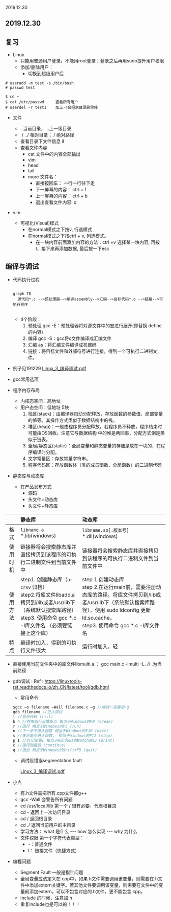 2019.12.30

## 2019.12.30

## 复习 

+ Linux
  + 只能用普通用户登录，不能用root登录；登录之后再用sudo提升用户权限
  + 添加/删除用户：
    + 切换到超级用户后

```   Terminal
# useradd -m test -s /bin/bash
# passwd test  

$ cd ~
$ cat /etc/passwd     查看所有用户 
# userdel -r test1    加上-r会把家目录删除掉
```

+ 文件
  + . 当前目录， ..上一级目录
  + ./   ../   相对目录；     / 绝对路径
  + 查看目录下文件信息 ll
  + 查看文件内容
    + cat     文件中的内容全部输出
    + vim
    + head
    + tail
    + more 文件名：
      + 直接按回车： 一行一行往下走
      + 下一屏幕的内容： ctrl + f
      + 上一屏幕的内容： ctrl + b
      + 退出查看文件内容: q   

+ vim
  + 可视化(Visual)模式
    + 在normal模式之下按v, 行选模式
    + 在normal模式之下按ctrl + v, 列选模式。
      + 在一块内容前面添加内容的方法：ctrl +v 选择某一块内容, 再按 I，接下来再添加数据, 最后按一下esc



## 编译与调试

+ 代码执行过程

  ```mermaid
  
  graph TD
  	源代码*.c -->预处理器-->编译assembly-->汇编-->目标代码*.o -->链接-->可执行程序
  
  
  ```

  

  + 4个阶段：
    1. 预处理 gcc -E：预处理器将对源文件中的宏进行展开(即替换 define 的内容)
    2. 编译 gcc -S：gcc将c文件编译成汇编文件
    3. 汇编 as：将汇编文件编译成机器码
    4. 链接：将目标文件和外部符号进行连接，得到一个可执行二进制文件。

+ 例子见191229    [Linux_3_编译调试.pdf](2019.12.30.assets\Linux_3_编译调试.pdf) 
  
+ gcc常用选项
  
+ 程序内存布局
    + 内核态空间：高地址
    + 用户态空间：低地址 5块
        1. 栈区(stack)：由编译器自动分配释放，存放函数的参数值，局部变量的值等。其操作方式类似于数据结构中的栈。
        2. 堆区(heap)：一般由程序员分配释放，若程序员不释放，程序结束时可能由OS回收。注意它与数据结构 中的堆是两回事，分配方式倒是类似于链表。
        3. 全局/静态区(static）：全局变量和静态变量的存储是放在一块的，在程序编译时分配。
        4. 文字常量区：存放常量字符串。
        5. 程序代码区：存放函数体（类的成员函数、全局函数）的二进制代码

+ 静态库与动态库

  + 在产品发布方式
    + 源码
    + 头文件+动态库
    + 头文件+静态库

|          | 静态库                                                       | 动态库                                                       |
| :------: | :----------------------------------------------------------- | :----------------------------------------------------------- |
|   格式   | `libname.a`<br/>*.lib(windows)                               | `libname.so[.版本号]` <br/>*.dll(windows)                    |
| 使用时机 | 链接器将会搜索静态库并直接拷贝到该程序的可执行二进制文件到当前文件中 | 链接器将会搜索静态库并直接拷贝到该程序的可执行二进制文件到当前文件中 |
| 使用方法 | step1. 创建静态库（`ar crsv` 归档） <br/>step2.将库文件libadd.a拷贝到/lib或者/usr/lib下（系统默认搜索库路径） <br/>step3. 使用命令 gcc *.c -l库文件名 （必须要链接上这个库） | step 1.创建动态库 <br/>step 2.在运行main前，需要注册动态库的路径。将库文件拷贝到/lib或者/usr/lib下（系统默认搜索库路径），使用 sudo ldconfig 更新ld.so.cache。<br/>step3. 使用命令 gcc *.c -l库文件名 |
|特点| 编译时加入，得到的可执行文件很大 | 运行时加入，轻|



 + 直接使用当前文件夹中的库文件libmulti.a ： gcc main.c -lmulti -L.  // .为当前路径



+ gdb调试 : Ref : https://linuxtools-rst.readthedocs.io/zh_CN/latest/tool/gdb.html

  + 常用命令

  ``` c
  $gcc –o filename –Wall filename.c –g //编译一定要加-g
  gdb filename //进入调试
  l //显示代码 (list)
  b 4 //在第四行设置断点 相当于Windows的F9 (break)
  r //运行 相当于Windows的F5 (run)
  n //下一步不进入函数 相当于Windows的F10 (next)
  s //表示单步进入函数， 相当于Windows的F11 (step)
  p I //打印变量I 相当于Windows的Watch窗口 (print)
  c //运行到最后 (continue)
  q //退出 相当于Windows的Shift+F5 (quit)
  ```

  + 调试段错误segmentation fault

      [Linux_3_编译调试.pdf](2019.12.30.assets\Linux_3_编译调试.pdf) 



+ 小点
  + 有.h文件需把所有.cpp文件都g++
  + gcc -Wall 会警告所有问题
  + cd /usr/local/lib 第一个 / 很有必要，代表根目录
  + cd - 返回上一次访问目录
  + cd / 返回根目录
  + cd ./ 返回当前用户的主目录
  + 学习方法： what 是什么 --- how 怎么实现 --- why 为什么
  + 文件权限 第一个字符代表类型： 
    + -：普通文件
    + l： 链接文件（快捷方式）
+ 编程问题
  + Segment Fault 一般是指针问题
  + 全局变量应该定义在.cpp中，如果.h文件需要调用该变量，则需要在.h文件中添加extern关键字。若其他文件要调用该变量，则需要在文件中的变量前添加extern，可以不包含对应的.h文件，更不能包含.cpp。
  + include 的时候，注意加.h
  + 重复include<iostream>也是可以的！！！













